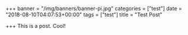 +++
banner = "/img/banners/banner-pi.jpg"
categories = ["test"]
date = "2018-08-10T04:07:53+00:00"
tags = ["test"]
title = "Test Post"

+++
This is a post. Cool!